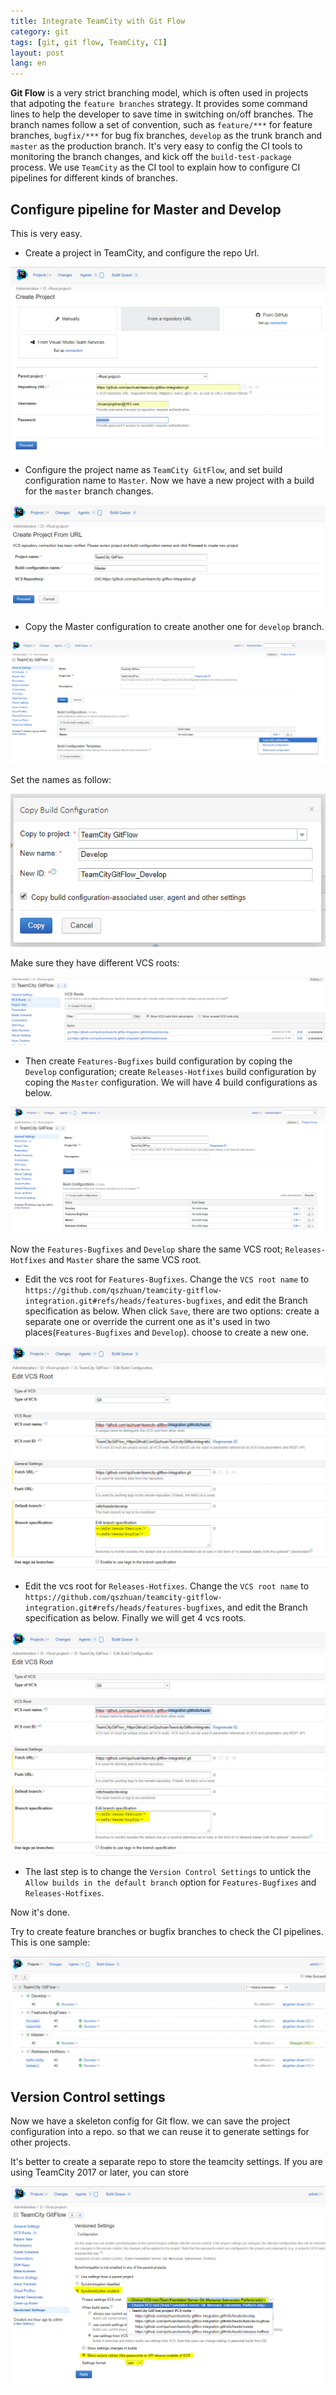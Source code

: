 ```yaml
---
title: Integrate TeamCity with Git Flow  
category: git  
tags: [git, git flow, TeamCity, CI]  
layout: post  
lang: en
---
```


**Git Flow** is  a very strict branching model, which is often used in projects that adpoting the `feature branches` strategy. 
It provides some command lines to help the developer to save time in switching on/off branches. The branch names follow a set of convention, such as `feature/***` for feature branches, `bugfix/***` for bug fix branches, `develop` as the trunk branch and `master` as the production branch.  It's very easy to config the CI tools to monitoring the branch changes, and kick off the `build-test-package` process. We use `TeamCity` as the CI tool to explain how to configure CI pipelines for different kinds of branches.


## Configure pipeline for  Master and Develop

This is very easy. 

* Create a project in TeamCity, and configure the repo Url.

![image](/assets/images/tc-create-project.PNG)

* Configure the project name as `TeamCity GitFlow`,  and set build configuration name to `Master`. Now we have a new project with a build for the `master` branch changes.

![image](/assets/images/tc-name-project.PNG)

* Copy the Master configuration to create another one for `develop` branch.

![image](/assets/images/tc-create-develop.PNG)

Set the names as follow:

![image](/assets/images/tc-copy-project.PNG)

Make sure they have different VCS roots:

![image](/assets/images/tc-vcs-root.PNG)

* Then create `Features-Bugfixes` build configuration by coping the `Develop` configuration; create `Releases-Hotfixes` build configuration by coping the `Master` configuration. We will have 4 build configurations as below. 

![image](/assets/images/tc-all-configurations.PNG)

Now the `Features-Bugfixes` and `Develop` share the same VCS root; `Releases-Hotfixes` and `Master` share the same VCS root. 

* Edit the vcs root for  `Features-Bugfixes`. Change the `VCS root name` to `https://github.com/qszhuan/teamcity-gitflow-integration.git#refs/heads/features-bugfixes`, and edit the Branch specification as below. When click `Save`, there are two options: create a separate one or override the current one as it's used in two places(`Features-Bugfixes` and `Develop`). choose to create a new one.

![image](/assets/images/tc-vcs-root-feature.PNG)


* Edit the vcs root for  `Releases-Hotfixes`. Change the `VCS root name` to `https://github.com/qszhuan/teamcity-gitflow-integration.git#refs/heads/features-bugfixes`, and edit the Branch specification as below. Finally we will get 4 vcs roots.

![image](/assets/images/tc-vcs-root-feature.PNG)

* The last step is to change the `Version Control Settings` to untick the `Allow builds in the default branch` option for `Features-Bugfixes` and `Releases-Hotfixes`.

Now it's done.

Try to create feature branches or bugfix branches to check the CI pipelines. This is one sample:

![image](/assets/images/tc-gitflow-pipelines.PNG)


## Version Control settings

Now we have a skeleton config for Git flow. we can save the project configuration into a repo. so that we can reuse it to generate settings for other projects.

It's better to create a separate repo to store the teamcity settings. If you are using TeamCity 2017 or later, you can store 

![image](/assets/images/tc-version-control.PNG)



